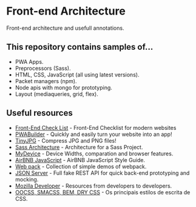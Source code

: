 # Front-end Architecture

Front-end architecture and usefull annotations.


## This repository contains samples of...
* PWA Apps.
* Preprocessors (Sass).
* HTML, CSS, JavaScript (all using latest versions).
* Packet managers (npm).
* Node apis with mongo for prototyping.
* Layout (mediaqueries, grid, flex).


## Useful resources

* [Front-End Check List](https://github.com/thedaviddias/Front-End-Checklist) - Front-End Checklist for modern websites
* [PWABuilder](https://www.pwabuilder.com/) - Quickly and easily turn your website into an app!
* [TinyJPG](https://tinyjpg.com/) - Compress JPG and PNG files!
* [Sass Architecture](https://www.sitepoint.com/architecture-sass-project/) - Architecture for a Sass Project.
* [MyDevice](https://www.mydevice.io/) - Device Widths, comparation and browser features.
* [AirBNB JavaScript](https://github.com/airbnb/javascript) - AirBNB JavaScript Style Guide.
* [Web pack](https://github.com/ruanyf/webpack-demos) - Collection of simple demos of webpack.
* [JSON Server](https://github.com/typicode/json-server) - Full fake REST API for quick back-end prototyping and mocking.
* [Mozilla Developer](https://developer.mozilla.org/pt-BR/) - Resources from developers to developers.
* [OOCSS, SMACSS, BEM, DRY CSS](https://tableless.com.br/oocss-smacss-bem-dry-css-afinal-como-escrever-css/) - Os principais estilos de escrita de CSS.
